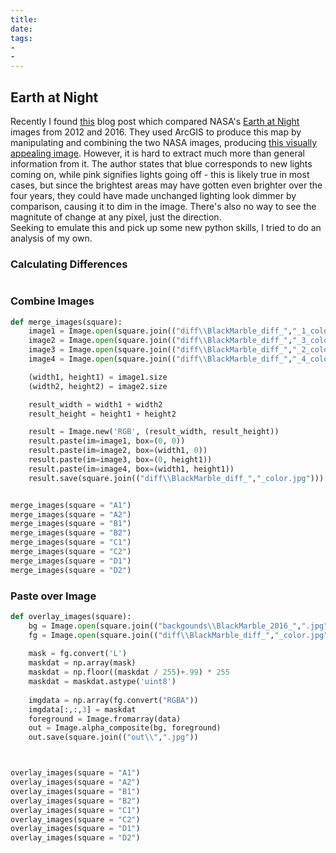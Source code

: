 ```yaml
---
title: 
date: 
tags: 
- 
- 
---
```


## Earth at Night

Recently I found [this](https://blogs.esri.com/esri/arcgis/2017/04/28/lights-on-lights-out/) blog post which compared NASA's [Earth at Night](https://earthobservatory.nasa.gov/Features/NightLights/page3.php) images from 2012 and 2016. They used ArcGIS to produce this map by manipulating and combining the two NASA images, producing [this visually appealing image](http://openseadragon.github.io/openseadragonizer/?img=https%3A%2F%2Fadventuresinmapping.files.wordpress.com%2F2017%2F04%2Fachangingearthatnight.jpg&encoded=true). However, it is hard to extract much more than general information from it. The author states that blue corresponds to new lights coming on, while pink signifies lights going off - this is likely true in most cases, but since the brightest areas may have gotten even brighter over the four years, they could have made unchanged lighting look dimmer by comparison, causing it to dim in the image. There's also no way to see the magnitute of change at any pixel, just the direction.  
Seeking to emulate this and pick up some new python skills, I tried to do an analysis of my own.

### Calculating Differences

```python

```

### Combine Images

```python
def merge_images(square):
    image1 = Image.open(square.join(("diff\\BlackMarble_diff_","_1_color.jpg")))
    image2 = Image.open(square.join(("diff\\BlackMarble_diff_","_3_color.jpg")))
    image3 = Image.open(square.join(("diff\\BlackMarble_diff_","_2_color.jpg")))
    image4 = Image.open(square.join(("diff\\BlackMarble_diff_","_4_color.jpg")))

    (width1, height1) = image1.size
    (width2, height2) = image2.size

    result_width = width1 + width2
    result_height = height1 + height2

    result = Image.new('RGB', (result_width, result_height))
    result.paste(im=image1, box=(0, 0))
    result.paste(im=image2, box=(width1, 0))
    result.paste(im=image3, box=(0, height1))
    result.paste(im=image4, box=(width1, height1))
    result.save(square.join(("diff\\BlackMarble_diff_","_color.jpg")))


merge_images(square = "A1")
merge_images(square = "A2")
merge_images(square = "B1")
merge_images(square = "B2")
merge_images(square = "C1")
merge_images(square = "C2")
merge_images(square = "D1")
merge_images(square = "D2")
```

### Paste over Image

```python
def overlay_images(square):
	bg = Image.open(square.join(("backgounds\\BlackMarble_2016_",".jpg")).convert("RGBA")
	fg = Image.open(square.join(("diff\\BlackMarble_diff_","_color.jpg"))
	
	mask = fg.convert('L')
	maskdat = np.array(mask)
	maskdat = np.floor((maskdat / 255)+.99) * 255
	maskdat = maskdat.astype('uint8')
	
	imgdata = np.array(fg.convert("RGBA"))
	imgdata[:,:,3] = maskdat
	foreground = Image.fromarray(data)
	out = Image.alpha_composite(bg, foreground)
	out.save(square.join(("out\\",".jpg"))



overlay_images(square = "A1")
overlay_images(square = "A2")
overlay_images(square = "B1")
overlay_images(square = "B2")
overlay_images(square = "C1")
overlay_images(square = "C2")
overlay_images(square = "D1")
overlay_images(square = "D2")
```